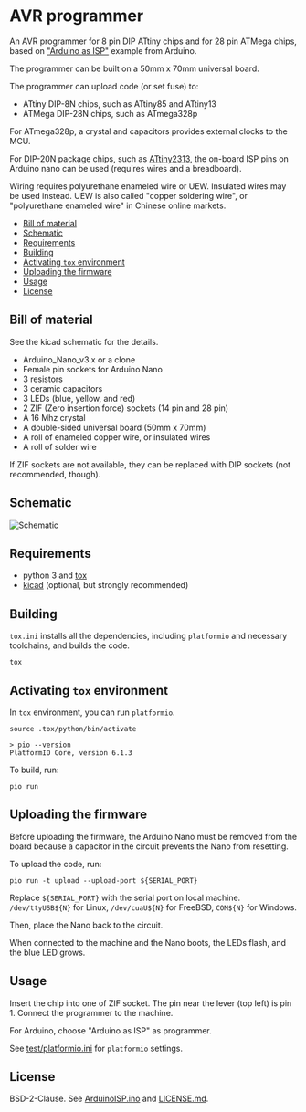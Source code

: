 # AVR programmer

An AVR programmer for 8 pin DIP ATtiny chips and for 28 pin ATMega chips,
based on
["Arduino as ISP"](https://github.com/arduino/arduino-examples/tree/main/examples/11.ArduinoISP/ArduinoISP)
example from Arduino.

The programmer can be built on a 50mm x 70mm universal board.

The programmer can upload code (or set fuse) to:

* ATtiny DIP-8N chips, such as ATtiny85 and ATtiny13
* ATMega DIP-28N chips, such as ATmega328p

For ATmega328p, a crystal and capacitors provides external clocks to the MCU.

For DIP-20N package chips, such as
[ATtiny2313](https://www.microchip.com/en-us/product/ATtiny2313),
the on-board ISP pins on Arduino nano can be used (requires wires and a
breadboard).

Wiring requires polyurethane enameled wire or UEW. Insulated wires may be used
instead. UEW is also called "copper soldering wire", or "polyurethane enameled
wire" in Chinese online markets.

<!-- vim-markdown-toc GFM -->

* [Bill of material](#bill-of-material)
* [Schematic](#schematic)
* [Requirements](#requirements)
* [Building](#building)
* [Activating `tox` environment](#activating-tox-environment)
* [Uploading the firmware](#uploading-the-firmware)
* [Usage](#usage)
* [License](#license)

<!-- vim-markdown-toc -->

## Bill of material

See the kicad schematic for the details.

* Arduino_Nano_v3.x or a clone
* Female pin sockets for Arduino Nano
* 3 resistors
* 3 ceramic capacitors
* 3 LEDs (blue, yellow, and red)
* 2 ZIF (Zero insertion force) sockets (14 pin and 28 pin)
* A 16 Mhz crystal
* A double-sided universal board (50mm x 70mm)
* A roll of enameled copper wire, or insulated wires
* A roll of solder wire

If ZIF sockets are not available, they can be replaced with DIP sockets (not
recommended, though).

## Schematic

![Schematic](kicad/avr-programmer.svg)

## Requirements

* python 3 and [tox](https://tox.wiki/en/latest/install.html)
* [kicad](https://www.kicad.org/) (optional, but strongly recommended)

## Building

`tox.ini` installs all the dependencies, including `platformio` and necessary
toolchains, and builds the code.

```console
tox
```

## Activating `tox` environment

In `tox` environment, you can run `platformio`.

```console
source .tox/python/bin/activate
```

```console
> pio --version
PlatformIO Core, version 6.1.3
```

To build, run:

```console
pio run
```

## Uploading the firmware

Before uploading the firmware, the Arduino Nano must be removed from the
board because a capacitor in the circuit prevents the Nano from resetting.

To upload the code, run:

```console
pio run -t upload --upload-port ${SERIAL_PORT}
```

Replace `${SERIAL_PORT}` with the serial port on local machine.
`/dev/ttyUSB${N}` for Linux, `/dev/cuaU${N}` for FreeBSD, `COM${N}` for
Windows.

Then, place the Nano back to the circuit.

When connected to the machine and the Nano boots, the LEDs flash, and the blue
LED grows.

## Usage

Insert the chip into one of ZIF socket. The pin near the lever (top left) is
pin 1. Connect the programmer to the machine.

For Arduino, choose "Arduino as ISP" as programmer.

See [test/platformio.ini](test/platformio.ini) for `platformio` settings.

## License

BSD-2-Clause. See [ArduinoISP.ino](src/ArduinoISP.ino) and
[LICENSE.md](LICENSE.md).
